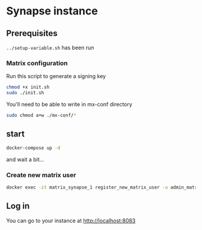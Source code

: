 # Synapse instance

## Prerequisites

`../setup-variable.sh` has been run

### Matrix configuration

Run this script to generate a signing key

```bash
chmod +x init.sh
sudo ./init.sh
```
You'll need to be able to write in mx-conf directory

```bash
sudo chmod a+w ./mx-conf/*
```

## start

```bash
docker-compose up -d
```

and wait a bit...

### Create new matrix user

```bash
docker exec -it matrix_synapse_1 register_new_matrix_user -u admin_matrix -a -c /mx-conf/homeserver.yaml
```

## Log in

You can go to your instance at <http://localhost:8083>
